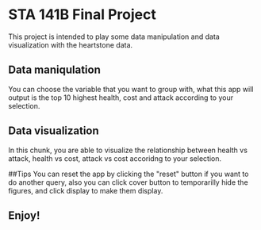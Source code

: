 # STA 141B Final Project

This project is intended to play some data manipulation and data visualization with the heartstone data.

## Data maniqulation
You can choose the variable that you want to group with, what this app will output is the top 10 highest health, cost and attack according to your selection.

## Data visualization

In this chunk, you are able to visualize the relationship between health vs attack, health vs cost, attack vs cost accoridng to your selection. 

##Tips
You can reset the app by clicking the "reset" button if you want to do another query, also you can click cover button to temporarilly hide the figures, and click display to make them display.

## Enjoy!
